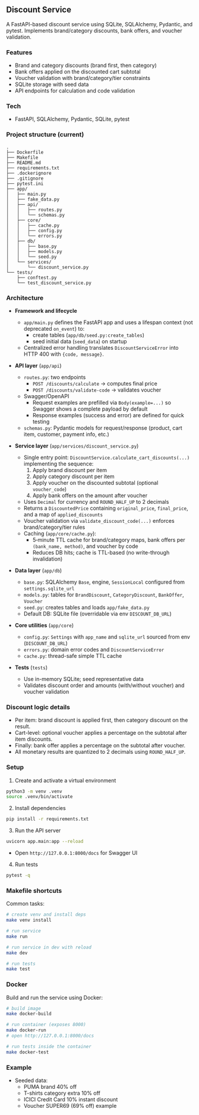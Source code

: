 ## Discount Service

A FastAPI-based discount service using SQLite, SQLAlchemy, Pydantic, and pytest. Implements brand/category discounts, bank offers, and voucher validation.

### Features
- Brand and category discounts (brand first, then category)
- Bank offers applied on the discounted cart subtotal
- Voucher validation with brand/category/tier constraints
- SQLite storage with seed data
- API endpoints for calculation and code validation

### Tech
- FastAPI, SQLAlchemy, Pydantic, SQLite, pytest

### Project structure (current)
```
.
├── Dockerfile
├── Makefile
├── README.md
├── requirements.txt
├── .dockerignore
├── .gitignore
├── pytest.ini
├── app/
│   ├── main.py
│   ├── fake_data.py
│   ├── api/
│   │   ├── routes.py
│   │   └── schemas.py
│   ├── core/
│   │   ├── cache.py
│   │   ├── config.py
│   │   └── errors.py
│   ├── db/
│   │   ├── base.py
│   │   ├── models.py
│   │   └── seed.py
│   └── services/
│       └── discount_service.py
└── tests/
    ├── conftest.py
    └── test_discount_service.py
```

### Architecture

- **Framework and lifecycle**
  - `app/main.py` defines the FastAPI app and uses a lifespan context (not deprecated `on_event`) to:
    - create tables (`app/db/seed.py:create_tables`)
    - seed initial data (`seed_data`) on startup
  - Centralized error handling translates `DiscountServiceError` into HTTP 400 with `{code, message}`.

- **API layer** (`app/api`)
  - `routes.py`: two endpoints
    - `POST /discounts/calculate` → computes final price
    - `POST /discounts/validate-code` → validates voucher
  - Swagger/OpenAPI
    - Request examples are prefilled via `Body(example=...)` so Swagger shows a complete payload by default
    - Response examples (success and error) are defined for quick testing
  - `schemas.py`: Pydantic models for request/response (product, cart item, customer, payment info, etc.)

- **Service layer** (`app/services/discount_service.py`)
  - Single entry point: `DiscountService.calculate_cart_discounts(...)` implementing the sequence:
    1. Apply brand discount per item
    2. Apply category discount per item
    3. Apply voucher on the discounted subtotal (optional `voucher_code`)
    4. Apply bank offers on the amount after voucher
  - Uses `Decimal` for currency and `ROUND_HALF_UP` to 2 decimals
  - Returns a `DiscountedPrice` containing `original_price`, `final_price`, and a map of `applied_discounts`
  - Voucher validation via `validate_discount_code(...)` enforces brand/category/tier rules
  - Caching (`app/core/cache.py`):
    - 5‑minute TTL cache for brand/category maps, bank offers per `(bank_name, method)`, and voucher by code
    - Reduces DB hits; cache is TTL-based (no write-through invalidation)

- **Data layer** (`app/db`)
  - `base.py`: SQLAlchemy `Base`, engine, `SessionLocal` configured from `settings.sqlite_url`
  - `models.py`: tables for `BrandDiscount`, `CategoryDiscount`, `BankOffer`, `Voucher`
  - `seed.py`: creates tables and loads `app/fake_data.py`
  - Default DB: SQLite file (overridable via env `DISCOUNT_DB_URL`)

- **Core utilities** (`app/core`)
  - `config.py`: `Settings` with `app_name` and `sqlite_url` sourced from env (`DISCOUNT_DB_URL`)
  - `errors.py`: domain error codes and `DiscountServiceError`
  - `cache.py`: thread-safe simple TTL cache

- **Tests** (`tests`)
  - Use in-memory SQLite; seed representative data
  - Validates discount order and amounts (with/without voucher) and voucher validation

### Discount logic details

- Per item: brand discount is applied first, then category discount on the result.
- Cart-level: optional voucher applies a percentage on the subtotal after item discounts.
- Finally: bank offer applies a percentage on the subtotal after voucher.
- All monetary results are quantized to 2 decimals using `ROUND_HALF_UP`.

### Setup

1) Create and activate a virtual environment
```bash
python3 -m venv .venv
source .venv/bin/activate
```

2) Install dependencies
```bash
pip install -r requirements.txt
```

3) Run the API server
```bash
uvicorn app.main:app --reload
```
- Open `http://127.0.0.1:8000/docs` for Swagger UI

4) Run tests
```bash
pytest -q
```

### Makefile shortcuts

Common tasks:
```bash
# create venv and install deps
make venv install

# run service
make run

# run service in dev with reload
make dev

# run tests
make test
```

### Docker

Build and run the service using Docker:
```bash
# build image
make docker-build

# run container (exposes 8000)
make docker-run
# open http://127.0.0.1:8000/docs

# run tests inside the container
make docker-test
```

### Example
- Seeded data:
  - PUMA brand 40% off
  - T-shirts category extra 10% off
  - ICICI Credit Card 10% instant discount
  - Voucher SUPER69 (69% off) example
